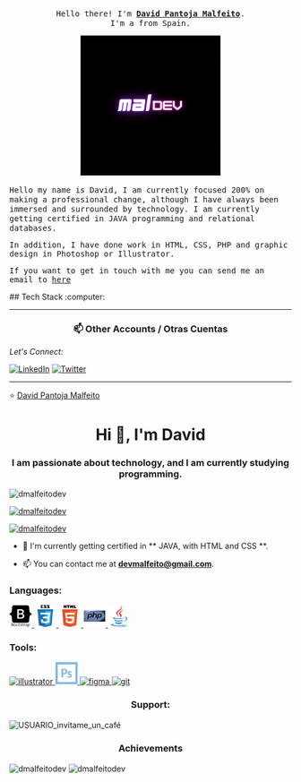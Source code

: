 <p align="center">
<br>
<samp>
Hello there! I'm <b><a rel="nofollow noopener noreferrer" target="_blank" href="https://www.maldev.es">David Pantoja Malfeito</a></b>.
<br>I'm a  from Spain.<br>
</samp>
</p>

  <p align="center"> <img src='https://github.com/DMalfeitoDev/DMalfeitoDev/blob/main/Dev.gif' alt='Gif' height='250'></p>
  <samp>  
Hello my name is David, I am currently focused 200% on making a professional change, although I have always been immersed and surrounded by technology. I am currently getting certified in JAVA programming and relational databases.

In addition, I have done work in HTML, CSS, PHP and graphic design in Photoshop or Illustrator.

If you want to get in touch with me you can send me an email to <a href="mailto:jose.david.pantoja.malfeito@gmx.com">here</a>

</p>
  </samp>
## Tech Stack :computer:



____



<h3 align="center"> 📫 Other Accounts / Otras Cuentas</h3>

<i>Let's Connect:</i><br>
  
<a href="https://www.linkedin.com/in/davidpm81/" target="_blank"><img src="https://img.shields.io/badge/LinkedIn-%230077B5.svg?&style=flat-square&logo=linkedin&logoColor=white" alt="LinkedIn" /></a>
<a href="https://twitter.com/MalfeitoDev" target="_blank"><img src="https://img.shields.io/badge/-Twitter-1da1f2?style=flat-square&labelColor=1da1f2&logo=twitter&logoColor=white" alt="Twitter" /></a>


</p>

____


<p align="center">

⭐️ [David Pantoja Malfeito](https://github.com/DMalfeitoDev)

</p>


<h1 align="center">Hi 👋, I'm David</h1>
<h3 align="center">I am passionate about technology, and I am currently studying programming.</h3>

<p align="left"> <img src="https://komarev.com/ghpvc/?username=dmalfeitodev&label=Profile%20views&color=0e75b6&style=flat" alt="dmalfeitodev" /> </p>

<p align="left"> <a href="https://github.com/ryo-ma/github-profile-trophy"><img src="https://github-profile-trophy.vercel.app/?username=dmalfeitodev" alt="dmalfeitodev" /></a> </p>

<p align="left"> <a href="https://twitter.com/dmalfeitodev" target="blank"><img src="https://img.shields.io/twitter/follow/dmalfeitodev?logo=twitter&style=for-the-badge" alt="dmalfeitodev" /></a> </p>

- 🌱 I'm currently getting certified in ** JAVA, with HTML and CSS **.

- 📫 You can contact me at **devmalfeito@gmail.com**.

<h3 align="left">Languages:</h3>

<p align="left"> <a href="https://getbootstrap.com" target="_blank" rel="noreferrer"> <img src="https://raw.githubusercontent.com/devicons/devicon/master/icons/bootstrap/bootstrap-plain-wordmark.svg" alt="bootstrap" width="40" height="40"/> </a>
<a href="https://www.w3schools.com/css/" target="_blank" rel="noreferrer"> <img src="https://raw.githubusercontent.com/devicons/devicon/master/icons/css3/css3-original-wordmark.svg" alt="css3" width="40" height="40"/> </a>
<a href="https://www.w3.org/html/" target="_blank" rel="noreferrer"> <img src="https://raw.githubusercontent.com/devicons/devicon/master/icons/html5/html5-original-wordmark.svg" alt="html5" width="40" height="40"/> </a>
<a href="https://www.php.net" target="_blank" rel="noreferrer"> <img src="https://raw.githubusercontent.com/devicons/devicon/master/icons/php/php-original.svg" alt="php" width="40" height="40"/> </a>
<a href="https://www.java.com" target="_blank" rel="noreferrer"> <img src="https://raw.githubusercontent.com/devicons/devicon/master/icons/java/java-original.svg" alt="java" width="40" height="40"/> </a> 

  
<h3 align="left">Tools:</h3>

<a href="https://www.adobe.com/in/products/illustrator.html" target="_blank" rel="noreferrer"> <img src="https://www.vectorlogo.zone/logos/adobe_illustrator/adobe_illustrator-icon.svg" alt="illustrator" width="40" height="40"/> </a>
<a href="https://www.photoshop.com/en" target="_blank" rel="noreferrer"> <img src="https://raw.githubusercontent.com/devicons/devicon/master/icons/photoshop/photoshop-line.svg" alt="photoshop" width="40" height="40"/> </a>
<a href="https://www.figma.com/" target="_blank" rel="noreferrer"> <img src="https://www.vectorlogo.zone/logos/figma/figma-icon.svg" alt="figma" width="40" height="40"/> </a> 
<a href="https://git-scm.com/" target="_blank" rel="noreferrer"> <img src="https://www.vectorlogo.zone/logos/git-scm/git-scm-icon.svg" alt="git" width="40" height="40"/> </a>

 
 </p>

<h3 align="center">Support:</h3>

<img align="center" src="https://cdn.buymeacoffee.com/buttons/v2/default-yellow.png" height="50" width="210" alt="USUARIO_invitame_un_café" />

<h3 align="center">Achievements</h3>

<img align="center" src="https://github-readme-stats.vercel.app/api?username=dmalfeitodev&show_icons=true&locale=en" alt="dmalfeitodev" />

<img align="center" src="https://github-readme-streak-stats.herokuapp.com/?user=dmalfeitodev&" alt="dmalfeitodev" />


